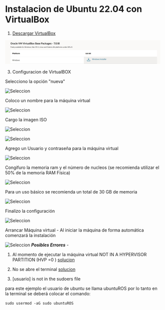 # Instalacion de Ubuntu 22.04 con VirtualBox

1.  [Descargar VirtualBox](https://www.oracle.com/virtualization/technologies/vm/downloads/virtualbox-downloads.html)

![Seleccion](../images/0-VB0.jpeg)

3. Configuracion de VirtualBOX

Selecciono la opción "nueva"

![Seleccion](../0-VB1.jpeg)


Coloco un nombre para la máquina virtual 

![Seleccion](../0-VB2.jpeg)

Cargo la imagen ISO

![Seleccion](../0-VB3.jpeg)

![Seleccion](../0-VB4.jpeg)

Agrego un Usuario y contraseña para la máquina virtual

![Seleccion](../0-VB5.jpeg)

Congifuro la memoria ram y el número de nucleos (se recomienda utilizar el 50% de la memoria RAM Física)

![Seleccion](../0-VB6.jpeg)

Para un uso básico se recomienda un total de 30 GB de memoria

![Seleccion](../0-VB7.jpeg)

Finalizo la configuración 

![Seleccion](../0-VB8.jpeg)

Arrancar Máquina virtual - Al iniciar la máquina de forma automática comenzará la instalación

![Seleccion](../0-VB9.jpeg)
***Posibles Errores*** -

1. Al momento de ejecutar la máquina virtual
NOT IN A HYPERVISOR PARTITION (HVP =0 ) [solucion](https://www.youtube.com/watch?v=XkLHhqOZmmY&t=5s)

2. No se abre el terminal
[solucion](https://www.youtube.com/watch?v=ncUctr7Ygrk)

3. [usuario] is not in the sudoers file

para este ejemplo el usuario de ubuntu se llama ubuntuROS por lo tanto en la terminal se deberá colocar el comando:
```
sudo usermod -aG sudo ubuntuROS
```
